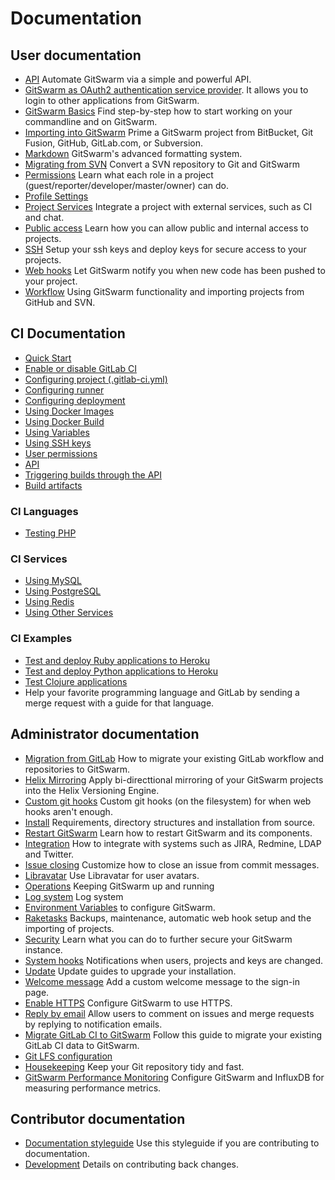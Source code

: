 # Documentation

## User documentation

- [API](api/README.md) Automate GitSwarm via a simple and powerful API.
- [GitSwarm as OAuth2 authentication service
  provider](integration/oauth_provider.md). It allows you to login to other
  applications from GitSwarm.
- [GitSwarm Basics](gitlab-basics/README.md) Find step-by-step how to start
  working on your commandline and on GitSwarm.
- [Importing into GitSwarm](workflow/importing/README.md) Prime a GitSwarm
  project from BitBucket, Git Fusion, GitHub, GitLab.com, or Subversion.
- [Markdown](markdown/markdown.md) GitSwarm's advanced formatting system.
- [Migrating from SVN](workflow/importing/migrating_from_svn.md) Convert a
  SVN repository to Git and GitSwarm
- [Permissions](permissions/permissions.md) Learn what each role in a
  project (guest/reporter/developer/master/owner) can do.
- [Profile Settings](profile/README.md)
- [Project Services](project_services/project_services.md) Integrate a
  project with external services, such as CI and chat.
- [Public access](public_access/public_access.md) Learn how you can allow
  public and internal access to projects.
- [SSH](ssh/README.md) Setup your ssh keys and deploy keys for secure
  access to your projects.
- [Web hooks](web_hooks/web_hooks.md) Let GitSwarm notify you when new code
  has been pushed to your project.
- [Workflow](workflow/README.md) Using GitSwarm functionality and importing
  projects from GitHub and SVN.

## CI Documentation

- [Quick Start](ci/quick_start/README.md)
- [Enable or disable GitLab CI](ci/enable_or_disable_ci.md)
- [Configuring project (.gitlab-ci.yml)](ci/yaml/README.md)
- [Configuring runner](ci/runners/README.md)
- [Configuring deployment](ci/deployment/README.md)
- [Using Docker Images](ci/docker/using_docker_images.md)
- [Using Docker Build](ci/docker/using_docker_build.md)
- [Using Variables](ci/variables/README.md)
- [Using SSH keys](ci/ssh_keys/README.md)
- [User permissions](ci/permissions/README.md)
- [API](ci/api/README.md)
- [Triggering builds through the API](ci/triggers/README.md)
- [Build artifacts](ci/build_artifacts/README.md)

### CI Languages

- [Testing PHP](ci/languages/php.md)

### CI Services

- [Using MySQL](ci/services/mysql.md)
- [Using PostgreSQL](ci/services/postgres.md)
- [Using Redis](ci/services/redis.md)
- [Using Other
  Services](ci/docker/using_docker_images.md#how-to-use-other-images-as-services)


### CI Examples

- [Test and deploy Ruby applications to
  Heroku](ci/examples/test-and-deploy-ruby-application-to-heroku.md)
- [Test and deploy Python applications to
  Heroku](ci/examples/test-and-deploy-python-application-to-heroku.md)
- [Test Clojure applications](ci/examples/test-clojure-application.md)
- Help your favorite programming language and GitLab by sending a merge
  request with a guide for that language.

## Administrator documentation

- [Migration from GitLab](install/migration_from_gitlab.md) How to migrate
  your existing GitLab workflow and repositories to GitSwarm.
- [Helix Mirroring](workflow/helix_mirroring/overview.md) Apply
  bi-directtional mirroring of your GitSwarm projects into the Helix
  Versioning Engine.
- [Custom git hooks](hooks/custom_hooks.md) Custom git hooks (on the
  filesystem) for when web hooks aren't enough.
- [Install](install/README.md) Requirements, directory structures and
  installation from source.
- [Restart GitSwarm](administration/restart_gitlab.md) Learn how to restart
  GitSwarm and its components.
- [Integration](integration/README.md) How to integrate with systems such
  as JIRA, Redmine, LDAP and Twitter.
- [Issue closing](customization/issue_closing.md) Customize how to close an
  issue from commit messages.
- [Libravatar](customization/libravatar.md) Use Libravatar for user avatars.
- [Operations](operations/README.md) Keeping GitSwarm up and running
- [Log system](logs/logs.md) Log system
- [Environment Variables](administration/environment_variables.md) to
  configure GitSwarm.
- [Raketasks](raketasks/README.md) Backups, maintenance, automatic web hook
  setup and the importing of projects.
- [Security](security/README.md) Learn what you can do to further secure
  your GitSwarm instance.
- [System hooks](system_hooks/system_hooks.md) Notifications when users,
  projects and keys are changed.
- [Update](update/README.md) Update guides to upgrade your installation.
- [Welcome message](customization/welcome_message.md) Add a custom welcome
  message to the sign-in page.
- [Enable HTTPS](install/https.md) Configure GitSwarm to use HTTPS.
- [Reply by email](incoming_email/README.md) Allow users to comment on
  issues and merge requests by replying to notification emails.
- [Migrate GitLab CI to GitSwarm](migrate_ci_to_ce/README.md) Follow this
  guide to migrate your existing GitLab CI data to GitSwarm.
- [Git LFS configuration](workflow/lfs/lfs_administration.md)
- [Housekeeping](administration/housekeeping.md) Keep your Git repository
  tidy and fast.
- [GitSwarm Performance Monitoring](monitoring/performance/introduction.md)
  Configure GitSwarm and InfluxDB for measuring performance metrics.

## Contributor documentation

- [Documentation styleguide](development/doc_styleguide.md) Use this
  styleguide if you are contributing to documentation.
- [Development](development/contribution.md) Details on contributing back
  changes.
